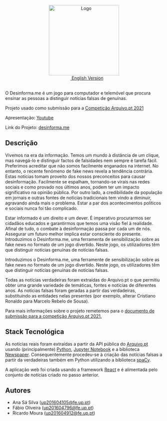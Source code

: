 

<p align="center">
  <img src="https://i.imgur.com/FwIeNCM.gif" alt="Logo" width="225"/> 
  <br>
  <a href="README.en.md">
    <img src="https://upload.wikimedia.org/wikipedia/commons/thumb/0/0b/English_language.svg/320px-English_language.svg.png" width="20px" height="13px"/> English Version
  </a>
  <br><br>
</p>

O Desinforma.me é um jogo para computador e telemóvel que procura ensinar as pessoas a distinguir notícias falsas de genuínas.

Projeto usado como submissão para a [Competição Arquivo.pt 2021](https://sobre.arquivo.pt/pt/colabore/premios-arquivo-pt/premio-arquivo-pt-2021/)

Apresentação: [Youtube](https://www.youtube.com/watch?v=LBZ2CsDuhKg)

Link do Projeto: [desinforma.me](https://www.desinforma.me/)


## Descrição

Vivemos na era da informação. Temos um mundo à distância de um clique, mas navegá-lo e distinguir factos de falsidades nem sempre é tarefa fácil. Preferimos acreditar que não somos facilmente enganados na internet. No entanto, o recente fenómeno de fake news revela a tendência contrária. Estas notícias tomam proveito dos nossos preconceitos para causar desinformação. Facilmente se espalham, tornando-se virais nas redes sociais e como provado nos últimos anos, podem ter um impacto significativo na opinião pública. Por outro lado, a credibilidade da população em jornais e outras fontes de notícias tradicionais tem vindo a diminuir, agravando ainda mais o problema. Estar a par dos acontecimentos políticos e sociais nunca foi tão complicado. 

Estar informado é um direito e um dever. É imperativo procurarmos ser cidadãos educados e garantirmos que temos uma visão fiel à realidade. Afinal de tudo, o combate à desinformação passa por cada um de nós. Assegurar um futuro melhor implica estar consciente do presente.
Introduzimos o Desinforma.me, uma ferramenta de sensibilização sobre as fake news no formato de um jogo divertido. Neste jogo, os utilizadores têm que distinguir notícias genuínas de notícias falsas.

Introduzimos o Desinforma.me, uma ferramente de sensibilização sobre as fake news no formato de um jogo divertido. Neste jogo, os utilizadores têm que distinguir notícias genuínas de notícias falsas.

Todas as notícias verdadeiras foram extraídas do Arquivo.pt o que permitiu obter uma grande variedade de temáticas, fontes e notícias de diferentes anos. As notícias falsas foram geradas a partir das verdadeiras, substituindo as entidades nelas presentes (por exemplo, alterar Cristiano Ronaldo para Marcelo Rebelo de Sousa).

Para mais informações sobre o projeto remetemos para o [documento de submissão para a competição Arquivo.pt 2021.](https://drive.google.com/file/d/1-WiZT_NodREeGf3-rSSuxRoIO61uuKJQ/view?usp=sharing)

## Stack Tecnológica

As notícias reais foram extraídas a partir da API pública do [Arquivo.pt](https://arquivo.pt/) usando (principalmente) [Python](https://www.python.org/), [Jupyter Notebook](https://jupyter.org) e a biblioteca [Newspaper](https://newspaper.readthedocs.io/en/latest/). Consequentemente procedeu-se à criação das notícias falsas a partir da verdadeiras também em Python utilizando a biblioteca [spaCy](https://spacy.io/models/pt).

A aplicação web foi criada usando a framework [React](https://reactjs.org/) e é alimentada pelo conjunto de notícias criado no passo anterior.

## Autores
* Ana Sá Silva (up201604105@fe.up.pt)
* Fábio Oliveira (up201604796@fe.up.pt)
* Ricardo Moura (up201604912@fe.up.pt)
